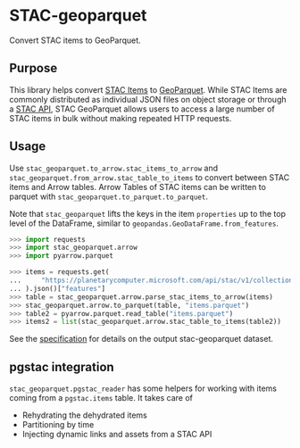 # STAC-geoparquet

Convert STAC items to GeoParquet.

## Purpose

This library helps convert [STAC Items](https://github.com/radiantearth/stac-spec/blob/master/overview.md#item-overview) to [GeoParquet](https://github.com/opengeospatial/geoparquet). While STAC Items are commonly distributed as individual JSON files on object storage or through a [STAC API](https://github.com/radiantearth/stac-api-spec), STAC GeoParquet allows users to access a large number of STAC items in bulk without making repeated HTTP requests.

## Usage

Use `stac_geoparquet.to_arrow.stac_items_to_arrow` and
`stac_geoparquet.from_arrow.stac_table_to_items` to convert between STAC items
and Arrow tables. Arrow Tables of STAC items can be written to parquet with
`stac_geoparquet.to_parquet.to_parquet`.

Note that `stac_geoparquet` lifts the keys in the item `properties` up to the top level of the DataFrame, similar to `geopandas.GeoDataFrame.from_features`.

```python
>>> import requests
>>> import stac_geoparquet.arrow
>>> import pyarrow.parquet

>>> items = requests.get(
...     "https://planetarycomputer.microsoft.com/api/stac/v1/collections/sentinel-2-l2a/items"
... ).json()["features"]
>>> table = stac_geoparquet.arrow.parse_stac_items_to_arrow(items)
>>> stac_geoparquet.arrow.to_parquet(table, "items.parquet")
>>> table2 = pyarrow.parquet.read_table("items.parquet")
>>> items2 = list(stac_geoparquet.arrow.stac_table_to_items(table2))
```

See the [specification](./spec/stac-geoparquet-spec.md) for details on the output stac-geoparquet dataset.

## pgstac integration

`stac_geoparquet.pgstac_reader` has some helpers for working with items coming from a `pgstac.items` table. It takes care of

- Rehydrating the dehydrated items
- Partitioning by time
- Injecting dynamic links and assets from a STAC API
